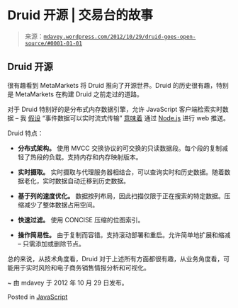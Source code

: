 <!--yml

分类：未分类

日期：2024 年 5 月 18 日 06:34:11

-->

# Druid 开源 | 交易台的故事

> 来源：[`mdavey.wordpress.com/2012/10/29/druid-goes-open-source/#0001-01-01`](https://mdavey.wordpress.com/2012/10/29/druid-goes-open-source/#0001-01-01)

## Druid 开源

很有趣看到 MetaMarkets 将 Druid 推向了开源世界。Druid 的历史很有趣，特别是 MetaMarkets 在构建 Druid 之前走过的道路。

对于 Druid 特别好的是分布式内存数据引擎，允许 JavaScript 客户端检索实时数据 – 我 [假设](http://metamarkets.com/platform/) “事件数据可以实时流式传输” [意味着](http://metamarkets.com/2011/node-js-and-the-javascript-age/) 通过 [Node.js](http://metamarkets.com/2012/node-js-for-the-enterprise/) 进行 web 推送。

Druid 特点：

+   **分布式架构。** 使用 MVCC 交换协议的可交换的只读数据段。每个段的复制减轻了热段的负载。支持内存和内存映射版本。

+   **实时摄取。** 实时摄取与代理服务器相结合，可以查询实时和历史数据。随着数据老化，实时数据自动迁移到历史数据。

+   **基于列的速度优化。** 数据按列布局，因此扫描仅限于正在搜索的特定数据。压缩减少了整体数据占用空间。

+   **快速过滤。** 使用 CONCISE 压缩的位图索引。

+   **操作简易性。** 由于复制而容错。支持滚动部署和重启。允许简单地扩展和缩减 – 只需添加或删除节点。

总的来说，从技术角度看，Druid 对于上述所有方面都很有趣，从业务角度看，可能用于实时风险和电子商务销售情报分析和可视化。

~ 由 mdavey 于 2012 年 10 月 29 日发布。

Posted in [JavaScript](https://mdavey.wordpress.com/category/languages/javascript/)
